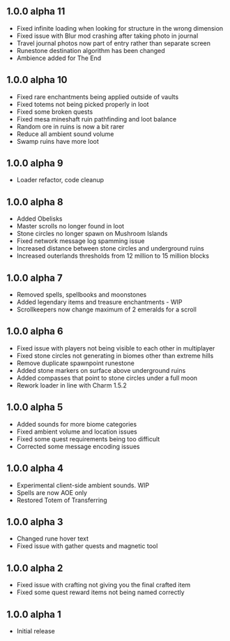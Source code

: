 ## 1.0.0 alpha 11
* Fixed infinite loading when looking for structure in the wrong dimension
* Fixed issue with Blur mod crashing after taking photo in journal
* Travel journal photos now part of entry rather than separate screen
* Runestone destination algorithm has been changed
* Ambience added for The End

## 1.0.0 alpha 10
* Fixed rare enchantments being applied outside of vaults
* Fixed totems not being picked properly in loot
* Fixed some broken quests
* Fixed mesa mineshaft ruin pathfinding and loot balance
* Random ore in ruins is now a bit rarer
* Reduce all ambient sound volume
* Swamp ruins have more loot

## 1.0.0 alpha 9
* Loader refactor, code cleanup

## 1.0.0 alpha 8
* Added Obelisks
* Master scrolls no longer found in loot
* Stone circles no longer spawn on Mushroom Islands
* Fixed network message log spamming issue
* Increased distance between stone circles and underground ruins
* Increased outerlands thresholds from 12 million to 15 million blocks

## 1.0.0 alpha 7
* Removed spells, spellbooks and moonstones
* Added legendary items and treasure enchantments - WIP
* Scrollkeepers now change maximum of 2 emeralds for a scroll

## 1.0.0 alpha 6
* Fixed issue with players not being visible to each other in multiplayer
* Fixed stone circles not generating in biomes other than extreme hills
* Remove duplicate spawnpoint runestone
* Added stone markers on surface above underground ruins
* Added compasses that point to stone circles under a full moon
* Rework loader in line with Charm 1.5.2

## 1.0.0 alpha 5
* Added sounds for more biome categories
* Fixed ambient volume and location issues
* Fixed some quest requirements being too difficult
* Corrected some message encoding issues

## 1.0.0 alpha 4
* Experimental client-side ambient sounds. WIP
* Spells are now AOE only
* Restored Totem of Transferring

## 1.0.0 alpha 3
* Changed rune hover text
* Fixed issue with gather quests and magnetic tool

## 1.0.0 alpha 2
* Fixed issue with crafting not giving you the final crafted item
* Fixed some quest reward items not being named correctly

## 1.0.0 alpha 1
* Initial release
